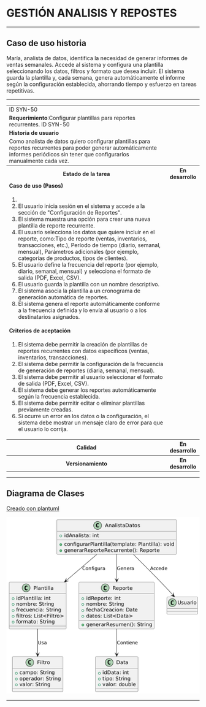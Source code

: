 # GESTIÓN ANALISIS Y REPOSTES 

------

## Caso de uso historia 
María, analista de datos, identifica la necesidad de generar informes de ventas semanales. Accede al sistema y configura una plantilla seleccionando los datos, filtros y formato que desea incluir. El sistema guarda la plantilla y, cada semana, genera automáticamente el informe según la configuración establecida, ahorrando tiempo y esfuerzo en tareas repetitivas.

---

<table id="customers">
  <tr class="idtext principal">
    <td>ID SYN-50</td>
  </tr>
  <tr class="single text">
    <td><strong>Requerimiento</strong>:Configurar plantillas para reportes recurrentes. ID SYN-50</td>
  </tr>
  <tr class="single gray">
    <td><strong>Historia de usuario</strong></td>
  </tr>
  <tr class="single text">
    <td>Como analista de datos quiero configurar plantillas para reportes recurrentes para poder generar automáticamente informes periódicos sin tener que configurarlos manualmente cada vez.
</td>
  </tr>
  <tr class="duo">
    <th class="gray"><strong>Estado de la tarea</strong></th>
    <th>En desarrollo</th>
  </tr>
  <tr class="single gray">
    <td><strong>Caso de uso (Pasos)</strong></td>
  </tr>
  <tr class="single text">
    <td>
        <ol>
            <li>
             <li>El usuario inicia sesión en el sistema y accede a la sección de "Configuración de Reportes".</li>
            <li>El sistema muestra una opción para crear una nueva plantilla de reporte recurrente.</li>
            <li>El usuario selecciona los datos que quiere incluir en el reporte, como:Tipo de reporte (ventas, inventarios, transacciones, etc.), Período de tiempo (diario, semanal, mensual), Parámetros adicionales (por ejemplo, categorías de productos, tipos de clientes).</li>
            <li>El usuario define la frecuencia del reporte (por ejemplo, diario, semanal, mensual) y selecciona el formato de salida (PDF, Excel, CSV).</li>
            <li>El usuario guarda la plantilla con un nombre descriptivo.</li>
            <li>El sistema asocia la plantilla a un cronograma de generación automática de reportes.</li>
            <li>El sistema genera el reporte automáticamente conforme a la frecuencia definida y lo envía al usuario o a los destinatarios asignados.</li>
          </ol>
   </td>
  </tr>
  <tr class="single gray">
    <td><strong>Criterios de aceptación</strong></td>
  </tr>
  <tr class="single text">
    <td>
        <ol>
              <li>El sistema debe permitir la creación de plantillas de reportes recurrentes con datos específicos (ventas, inventarios, transacciones).</li>
              <li>El sistema debe permitir la configuración de la frecuencia de generación de reportes (diaria, semanal, mensual).</li>
              <li>El sistema debe permitir al usuario seleccionar el formato de salida (PDF, Excel, CSV).</li>
              <li>El sistema debe generar los reportes automáticamente según la frecuencia establecida.</li>
              <li>El sistema debe permitir editar o eliminar plantillas previamente creadas.</li>
              <li>Si ocurre un error en los datos o la configuración, el sistema debe mostrar un mensaje claro de error para que el usuario lo corrija.</li>
 <tr class="duo">
    <th class="gray"><strong>Calidad</strong></th>
    <th>En desarrollo</th>
  </tr>
  <tr class="duo">
    <th class="gray"><strong>Versionamiento</strong></th>
    <th>En desarrollo</th>
  </tr>
</table>


---
## Diagrama de Clases
[Creado con plantuml](https://plantuml.com/es/)

![Image title](./assets/images/syn-52.png)

---